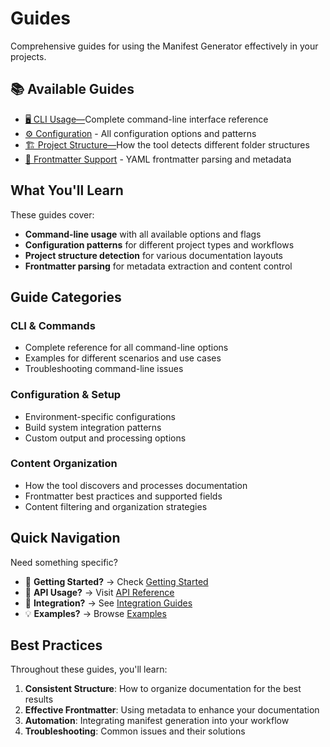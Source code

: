 # Guides

Comprehensive guides for using the Manifest Generator effectively in your projects.

## 📚 Available Guides

- [🖥️ CLI Usage—](cli-usage.md)Complete command-line interface reference
- [⚙️ Configuration](configuration.md) - All configuration options and patterns
- [🏗️ Project Structure—](project-structure.md)How the tool detects different folder structures
- [📝 Frontmatter Support](frontmatter.md) - YAML frontmatter parsing and metadata

## What You'll Learn

These guides cover:

- **Command-line usage** with all available options and flags
- **Configuration patterns** for different project types and workflows
- **Project structure detection** for various documentation layouts
- **Frontmatter parsing** for metadata extraction and content control

## Guide Categories

### CLI & Commands
- Complete reference for all command-line options
- Examples for different scenarios and use cases
- Troubleshooting command-line issues

### Configuration & Setup
- Environment-specific configurations
- Build system integration patterns
- Custom output and processing options

### Content Organization
- How the tool discovers and processes documentation
- Frontmatter best practices and supported fields
- Content filtering and organization strategies

## Quick Navigation

Need something specific?

- 🚀 **Getting Started?** → Check [Getting Started](../getting-started/)
- 🔧 **API Usage?** → Visit [API Reference](../api/)
- 🔗 **Integration?** → See [Integration Guides](../integration/)
- 💡 **Examples?** → Browse [Examples](../examples/)

## Best Practices

Throughout these guides, you'll learn:

1. **Consistent Structure**: How to organize documentation for the best results
2. **Effective Frontmatter**: Using metadata to enhance your documentation
3. **Automation**: Integrating manifest generation into your workflow
4. **Troubleshooting**: Common issues and their solutions
